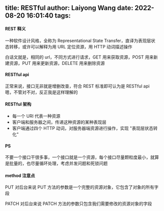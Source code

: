 title: RESTful
author: Laiyong Wang
date: 2022-08-20 16:01:40
tags:
---
#### REST 释义
一种软件设计风格，全称为 Representational State Transfer，直译为表现层状态转移，或许可以解释为用 URL 定位资源，用 HTTP 动词描述操作

白话文就是，相同的 url，不同方式进行请求，GET 用来获取资源，POST 用来新建资源，PUT 用来更新资源，DELETE 用来删除资源

#### RESTful api
正常来说，接口无非就是增删改查，符合 REST 标准即可认为是 RESTful api
嗯，不管对不对，反正我是这样理解的

#### RESTful 架构
- 每一个 URI 代表一种资源
- 客户端和服务器之间，传递这种资源的某种表现层
- 客户端通过四个 HTTP 动词，对服务器端资源进行操作，实现 "表现层状态转化"

#### PS
不要一个接口干很多事，一个接口就是一个资源，每个接口尽量颗粒度最小，就算是批量的，也尽量循环处理，考虑并发问题和死锁问题

#### method 注意点
PUT 对后台来说 PUT 方法的参数是一个完整的资源对象，它包含了对象的所有字段

PATCH 对后台来说 PATCH 方法的参数只包含我们需要修改的资源对象的字段


